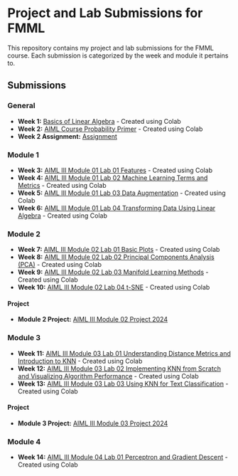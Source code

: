# Project and Lab Submissions for FMML

This repository contains my project and lab submissions for the FMML course. Each submission is categorized by the week and module it pertains to.

## Submissions

### General
- **Week 1:** [Basics of Linear Algebra](./Basics_of_Linear_Algebra.ipynb) - Created using Colab
- **Week 2:** [AIML Course Probability Primer](./AIML_Course_Probability_Primer.ipynb) - Created using Colab
- **Week 2 Assignment:** [Assignment](https://drive.google.com/file/d/1gDxZkQtYQBNmrYoqHwwN8HMJDO644GeB/view?usp=sharing)

### Module 1

- **Week 3:** [AIML III Module 01 Lab 01 Features](./AIML_III_Module_01_Lab_01_Features.ipynb) - Created using Colab
- **Week 4:** [AIML III Module 01 Lab 02 Machine Learning Terms and Metrics](./AIML_III_Module_01_Lab_02_Machine_Learning_terms_and_metrics.ipynb) - Created using Colab
- **Week 5:** [AIML III Module 01 Lab 03 Data Augmentation](./AIML_III_Module_01_Lab_03_Data_Augmentation.ipynb) - Created using Colab
- **Week 6:** [AIML III Module 01 Lab 04 Transforming Data Using Linear Algebra](./AIML_III_Module_01_Lab_04_Transforming_data_using_linear_algebra.ipynb) - Created using Colab

### Module 2

- **Week 7:** [AIML III Module 02 Lab 01 Basic Plots](./AIML_III_Module_02_Lab_01_Basic_Plots.ipynb) - Created using Colab
- **Week 8:** [AIML III Module 02 Lab 02 Principal Components Analysis (PCA)](./AIML_III_Module_2_Lab2_Principal_Components_Analysis_(PCA).ipynb) - Created using Colab
- **Week 9:** [AIML III Module 02 Lab 03 Manifold Learning Methods](./AIML_III_Module_2_Lab_3_Manifold_Learning_Methods.ipynb) - Created using Colab
- **Week 10:** [AIML III Module 02 Lab 04 t-SNE](./AIML_III_Module_2_Lab_4_t_SNE.ipynb) - Created using Colab

#### Project
- **Module 2 Project:** [AIML III Module 02 Project 2024](./AIML_III_Module_2_project_2024.ipynb)

### Module 3

- **Week 11:** [AIML III Module 03 Lab 01 Understanding Distance Metrics and Introduction to KNN](./AIML_III_Module_3_Lab_1_Understanding_Distance_metrics_and_Introduction_to_KNN.ipynb) - Created using Colab
- **Week 12:** [AIML III Module 03 Lab 02 Implementing KNN from Scratch and Visualizing Algorithm Performance](./Module_3_Lab_2_Implementing_KNN_from_scratch_and_visualize_Algorithm_performance.ipynb) - Created using Colab
- **Week 13:** [AIML III Module 03 Lab 03 Using KNN for Text Classification](./AIML_III_Module_3_Lab_3_Using_KNN_for_Text_Classification.ipynb) - Created using Colab

#### Project
- **Module 3 Project:** [AIML III Module 03 Project 2024](./AIML_III_Module_3_project_2024.ipynb)

### Module 4

- **Week 14:** [AIML III Module 04 Lab 01 Perceptron and Gradient Descent](./AIML_III_Module_4_Lab_1_Perceptron_and_Gradient_Descent.ipynb) - Created using Colab
